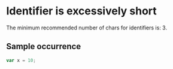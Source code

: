 # Identifier is excessively short

The minimum recommended number of chars for identifiers is: 3.

## Sample occurrence

```javascript
var x = 10;
```